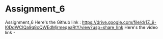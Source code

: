 # Assignment_6
Assignment_6 
Here's the Github link : https://drive.google.com/file/d/1Z_9-l0DdWCIQa9q8cQWEdMjrmeqeaRtY/view?usp=share_link
Here's the video link - 
